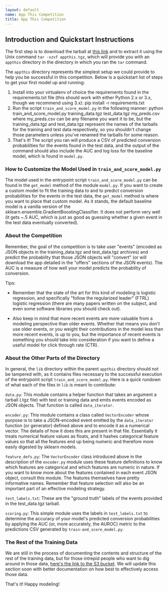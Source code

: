 ```yaml
---
layout: default
name: App This Competition
title: App This Competition
---
```


## Introduction and Quickstart Instructions

The first step is to download the tarball at [this link](http://leaderboard.entilzha.io/static/downloads/appthis.tgz) and to extract it using the Unix command `tar -xzvf appthis.tgz`, which will provide you with an `appthis` directory in the directory in which you ran the `tar` command.

The `appthis` directory represents the simplest setup we could provide to help you be successful
in this competition. Below is a quickstart list of steps to get your first model up and
running:
1) Install into your virtualenv of choice the requirements found in the requirements.txt
file (this should work with either Python 2.x or 3.x, though we recommend using 3.x):
    pip install -r requirements.txt
2) Run the script `train_and_score_model.py` in the following manner:
    python train_and_score_model.py training_data.tgz test_data.tgz my_preds.csv
where my_preds.csv can be any filename you want it to be, but the training_data.tgz and test_data.tgz
represent the names of the tarballs for the training and test data respectively, so you shouldn't
change those parameters unless you've renamed the tarballs for some reason.
3) That's it! The script you ran will produce a CSV of predicted conversion probabilities for the
events found in the test data, and the output of the command should also include the AUC and log loss
for the baseline model, which is found in `model.py`.


### How to Customize the Model Used in `train_and_score_model.py`

The model used in the entrypoint script `train_and_score_model.py` can be found in the `get_model`
method of the module `model.py`. If you want to create a custom model to fit the training data to
and to predict conversion probabilities for the events in the test data, the `get_model` method
is where you want to place that custom model. As it stands, the default baseline model is a vanilla
version of the sklearn.ensemble.GradientBoostingClassifier. It does not perform very well (it gets
~.5 AUC, which is just as good as guessing whether a given event in the test data eventually converted).

### About the Competition

Remember, the goal of the competition is to take user "events" (encoded as JSON objects in the
training_data.tgz and test_data.tgz archives) and predict the probability that those JSON objects
will "convert" (or will download the app detailed in the "offers" sections of the JSON events).
The AUC is a measure of how well your model predicts the probability of conversion.

Tips:
* Remember that the state of the art for this kind of modeling is logistic regression, and specifically
"follow the regularized leader" (FTRL) logistic regression (there are many papers written on the subject,
and even some software libraries you should check out).

* Also keep in mind that more recent events are more valuable from a modeling perspective than older events.
Whether that means you don't use older events, or you weight their contributions in the model less than more
recent events, is up to you, but the importance of recent events is something you should take into consideration
if you want to define a useful  model for click through rate (CTR).


### About the Other Parts of the Directory

In general, the `lib` directory within the parent `appthis` directory should not be tampered with, as it contains
files necessary to the successful execution of the entrypoint script `train_and_score_model.py`. Here is a quick
rundown of what each of the files in `lib` is meant to contribute:

`data.py`: This module contains a helper function that takes an argument a tarball (.tgz file) with test or training
data and emits events encoded as JSON objects. That function is called `data_iterator`.

`encoder.py`: This module contains a class called `VectorEncoder` whose purpose is to take a JSON-encoded event emitted
by the `data_iterator` function (or generator) defined above and to encode it as a numerical vector. The details of how
it does this are present in that file. Essentially it treats numerical feature values as floats, and it hashes categorical
feature values so that all the features end up being numeric and therefore more easily digested by sklearn models.

`feature_defs.py`: The `VectorEncoder` class introduced above in the description of the `encoder.py` module uses these
feature definitions to know which features are categorical and which features are numeric in nature. If you want to know
more about the features contained in each event JSON object, consult this module. The features themselves have pretty
informative names. Remember that feature selection will also be an important part of an effective modeling strategy.

`test_labels.txt`: These are the "ground truth" labels of the events provided in the test_data.tgz tarball.

`scoring.py`: This simple module uses the labels in `test_labels.txt` to determine the accuracy of your model's predicted
conversion probabilities by applying the AUC (or, more accurately, the AUROC) metric to the predictions CSV generated by
`train-and_score_model.py`.


### The Rest of the Training Data

We are still in the process of documenting the contents and structure of the rest of the training data, but for those intrepid people who want to dig around in those data, [here's the link to the S3 bucket](https://s3-us-west-2.amazonaws.com/cub-competition-data/). We will update this section soon with better documentation on how best to effectively access those data.

That's it! Happy modeling!
